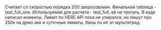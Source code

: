  Считает со скоростью порядка 200 запросов/мин. Финальная таблица - test_full_one. Используемая для расчета - test_full, её не трогать. В коде написал коменты. Лимит по HERE API пока не упирался, но пишут про 250к на демо акк и суточные лимиты, баны по ип зп мультитред.